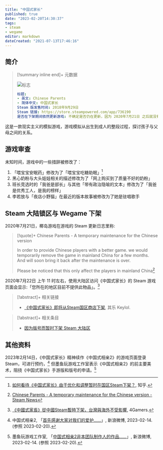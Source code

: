 ```yaml
---
title: "中国式家长"
published: true
date: "2023-02-20T14:30:37"
tags:
- steam
- wegame
editor: markdown
dateCreated: "2021-07-13T17:46:16"
---
```


## 简介

> [!summary inline end]+ 元数据
>
> ![标志](https://s3.tebi.io/ggame/ShareX/game_中国式家长_header.webp)
>
> ```yaml
> 标题:
> - 英文: Chinese Parents
> - 简体中文: 中国式家长
> Steam 版发售时间: 2018年9月29日
> Steam 链接: https://store.steampowered.com/app/736190
> 是否在下架期间依然更新游戏: 不确定是否仍在更新，因为 2020年7月21日 之后就没有更新日志了，Steam 新闻中心只在宣传椰岛的其他游戏
> ```

这是一款现实主义的模拟游戏，游戏模拟从出生到成人的整段过程，探讨孩子与父母之间的关系。

## 游戏审查

未知时间，游戏中的一些措辞被修改了：

1.  「喂宝宝安眠药」修改为了「喂宝宝吃糖助眠」[^408270943]
2.  黑心奶粉与大头娃娃相关的描述修改为了「网上购买到了质量不好的奶粉」
3.  班长竞选时的「我爸是部长」与其他「带有政治隐喻的文本」修改为了「我爸是优秀工人，是我的榜样」
4.  李若放与「夜店小野猫」在最近的版本故事被修改为了她是驻唱歌手

[^408270943]: [如何看待《中国式家长》由于优化和调整暂时在国区Steam下架？](https://web.archive.org/web/20210617104534/https://www.zhihu.com/question/408270943), 知乎.

## Steam 大陆锁区与 Wegame 下架

2020年7月21日，椰岛游戏在游戏的 Steam 更新日志里称:

> [!quote]+ Chinese Parents - A temporary maintenance for the Chinese version
>
> In order to provide Chinese players with a better game. we would temporarily remove the game in mainland China for a few months. And will soon bring it back after the maintenance is over.
>
> Please be noticed that this only affect the players in mainland China[^stnt]

[^stnt]: [Chinese Parents - A temporary maintenance for the Chinese version - Steam News](https://web.archive.org/web/20210713094945/https://store.steampowered.com/news/app/736190/view/2715058689346104358)

2020年7月22日 上午 11 时左右，使用大陆区访问《中国式家长》的 Steam 游戏页面会显示:「您所在的地区目前不提供此物品」。[^nst]

[^nst]: [《中國式家長》從中國Steam暫時下架，台灣與海外不受影響](https://web.archive.org/web/20201010070152if_/https://www.4gamers.com.tw/news/detail/44043/chinese-parents-pull-from-steam-and-wegame), 4Gamers.

> [!abstract]+ 相关链接
>
> +   [《中国式家长》即将从Steam国区商店下架](https://archive.md/Xl2xM "https://keylol.com/t622730-1-1"), 其乐 Keylol.

> [!abstract]+ 相关条目
>
> +   [因为版号而暂时下架 Steam 大陆区](/theme/因为版号而暂时下架_Steam_大陆区.md)

## 其他资料

2023年2月14日，《中国式家长》精神续作《中国式相亲2》的游戏页面登录 Steam，可进行预约，[^MsYre67NG] 但墨鱼玩游戏工作室表示《中国式相亲2》的前主要美术，阻挠《中国式家长》手游版和版号的申请。[^I4S3E]

[^MsYre67NG]: 中国式相亲2, 「[首先感谢大家对我们的爱护……](https://weibo.com/7735493997/MsYre67NG)」, 新浪微博, 2023-02-14. (参照 2023-02-20).

[^I4S3E]: 墨鱼玩游戏工作室, 「[中国式相亲2非本团队制作人的作品……](https://archive.is/I4S3E "https://weibo.com/6254881217/Mt1iP2u9A")」, 新浪微博, 2023-02-14. (参照 2023-02-20).
